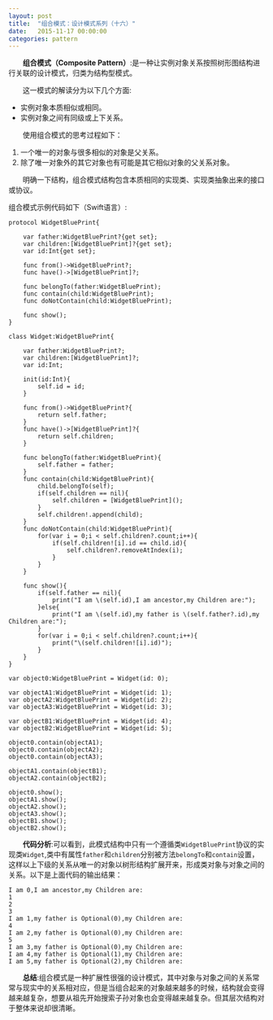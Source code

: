 ```yaml
---
layout: post
title:  "组合模式：设计模式系列（十六）"
date:   2015-11-17 00:00:00
categories: pattern
---
```

&emsp;&emsp;**组合模式（Composite Pattern）**:是一种让实例对象关系按照树形图结构进行关联的设计模式，归类为结构型模式。

&emsp;&emsp;这一模式的解读分为以下几个方面:

* 实例对象本质相似或相同。
* 实例对象之间有同级或上下关系。

&emsp;&emsp;使用组合模式的思考过程如下：

1. 一个唯一的对象与很多相似的对象是父关系。
2. 除了唯一对象外的其它对象也有可能是其它相似对象的父关系对象。

&emsp;&emsp;明确一下结构，组合模式结构包含本质相同的实现类、实现类抽象出来的接口或协议。

组合模式示例代码如下（Swift语言）:

	protocol WidgetBluePrint{
	    
	    var father:WidgetBluePrint?{get set};
	    var children:[WidgetBluePrint]?{get set};
	    var id:Int{get set};
	    
	    func from()->WidgetBluePrint?;
	    func have()->[WidgetBluePrint]?;
	    
	    func belongTo(father:WidgetBluePrint);
	    func contain(child:WidgetBluePrint);
	    func doNotContain(child:WidgetBluePrint);
	    
	    func show();
	}

	class Widget:WidgetBluePrint{
	    
	    var father:WidgetBluePrint?;
	    var children:[WidgetBluePrint]?;
	    var id:Int;
	    
	    init(id:Int){
	        self.id = id;
	    }
	    
	    func from()->WidgetBluePrint?{
	        return self.father;
	    }
	    func have()->[WidgetBluePrint]?{
	        return self.children;
	    }
	    
	    func belongTo(father:WidgetBluePrint){
	        self.father = father;
	    }
	    func contain(child:WidgetBluePrint){
	        child.belongTo(self);
	        if(self.children == nil){
	            self.children = [WidgetBluePrint]();
	        }
	        self.children!.append(child);
	    }
	    func doNotContain(child:WidgetBluePrint){
	        for(var i = 0;i < self.children?.count;i++){
	            if(self.children![i].id == child.id){
	                self.children?.removeAtIndex(i);
	            }
	        }
	    }
	    
	    func show(){
	        if(self.father == nil){
	            print("I am \(self.id),I am ancestor,my Children are:");
	        }else{
	            print("I am \(self.id),my father is \(self.father?.id),my Children are:");
	        }
	        for(var i = 0;i < self.children?.count;i++){
	            print("\(self.children![i].id)");
	        }
	    }
	}

	var object0:WidgetBluePrint = Widget(id: 0);

	var objectA1:WidgetBluePrint = Widget(id: 1);
	var objectA2:WidgetBluePrint = Widget(id: 2);
	var objectA3:WidgetBluePrint = Widget(id: 3);

	var objectB1:WidgetBluePrint = Widget(id: 4);
	var objectB2:WidgetBluePrint = Widget(id: 5);

	object0.contain(objectA1);
	object0.contain(objectA2);
	object0.contain(objectA3);

	objectA1.contain(objectB1);
	objectA2.contain(objectB2);

	object0.show();
	objectA1.show();
	objectA2.show();
	objectA3.show();
	objectB1.show();
	objectB2.show();

&emsp;&emsp;**代码分析**:可以看到，此模式结构中只有一个遵循类`WidgetBluePrint`协议的实现类`Widget`,类中有属性`father`和`children`分别被方法`belongTo`和`contain`设置，这样以上下级的关系从唯一的对象以树形结构扩展开来，形成类对象与对象之间的关系。以下是上面代码的输出结果：

	I am 0,I am ancestor,my Children are:
	1
	2
	3
	I am 1,my father is Optional(0),my Children are:
	4
	I am 2,my father is Optional(0),my Children are:
	5
	I am 3,my father is Optional(0),my Children are:
	I am 4,my father is Optional(1),my Children are:
	I am 5,my father is Optional(2),my Children are:

&emsp;&emsp;**总结**:组合模式是一种扩展性很强的设计模式，其中对象与对象之间的关系常常与现实中的关系相对应，但是当组合起来的对象越来越多的时候，结构就会变得越来越复杂，想要从祖先开始搜索子孙对象也会变得越来越复杂。但其层次结构对于整体来说却很清晰。

